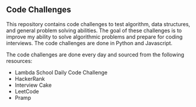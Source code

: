 
## Code Challenges

This repository contains code challenges to test algorithm, data structures, and general problem solving abilities. The goal of these challenges is to improve my ability to solve algorithmic problems and prepare for coding interviews. The code challenges are done in Python and Javascript.

The code challenges are done every day and sourced from the following resources:

- Lambda School Daily Code Challenge
- HackerRank
- Interview Cake
- LeetCode
- Pramp
